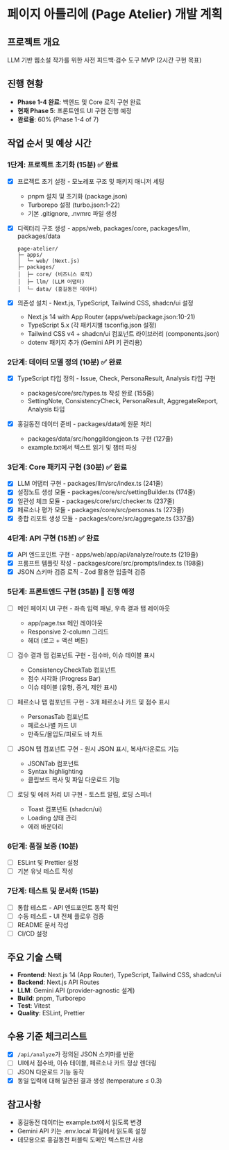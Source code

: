 # 페이지 아틀리에 (Page Atelier) 개발 계획

## 프로젝트 개요
LLM 기반 웹소설 작가를 위한 사전 피드백·검수 도구 MVP (2시간 구현 목표)

## 진행 현황
- **Phase 1-4 완료**: 백엔드 및 Core 로직 구현 완료
- **현재 Phase 5**: 프론트엔드 UI 구현 진행 예정
- **완료율**: 60% (Phase 1-4 of 7)

## 작업 순서 및 예상 시간

### 1단계: 프로젝트 초기화 (15분) ✅ 완료
- [x] 프로젝트 초기 설정 - 모노레포 구조 및 패키지 매니저 세팅
  - pnpm 설치 및 초기화 (package.json)
  - Turborepo 설정 (turbo.json:1-22)
  - 기본 .gitignore, .nvmrc 파일 생성
  
- [x] 디렉터리 구조 생성 - apps/web, packages/core, packages/llm, packages/data
  ```
  page-atelier/
  ├─ apps/
  │  └─ web/ (Next.js)
  ├─ packages/
  │  ├─ core/ (비즈니스 로직)
  │  ├─ llm/ (LLM 어댑터)
  │  └─ data/ (홍길동전 데이터)
  ```

- [x] 의존성 설치 - Next.js, TypeScript, Tailwind CSS, shadcn/ui 설정
  - Next.js 14 with App Router (apps/web/package.json:10-21)
  - TypeScript 5.x (각 패키지별 tsconfig.json 설정)
  - Tailwind CSS v4 + shadcn/ui 컴포넌트 라이브러리 (components.json)
  - dotenv 패키지 추가 (Gemini API 키 관리용)

### 2단계: 데이터 모델 정의 (10분) ✅ 완료
- [x] TypeScript 타입 정의 - Issue, Check, PersonaResult, Analysis 타입 구현
  - packages/core/src/types.ts 작성 완료 (155줄)
  - SettingNote, ConsistencyCheck, PersonaResult, AggregateReport, Analysis 타입

- [x] 홍길동전 데이터 준비 - packages/data에 원문 처리
  - packages/data/src/honggildongjeon.ts 구현 (127줄)
  - example.txt에서 텍스트 읽기 및 챕터 파싱

### 3단계: Core 패키지 구현 (30분) ✅ 완료
- [x] LLM 어댑터 구현 - packages/llm/src/index.ts (241줄)
- [x] 설정노트 생성 모듈 - packages/core/src/settingBuilder.ts (174줄)
- [x] 일관성 체크 모듈 - packages/core/src/checker.ts (237줄)
- [x] 페르소나 평가 모듈 - packages/core/src/personas.ts (273줄)
- [x] 종합 리포트 생성 모듈 - packages/core/src/aggregate.ts (337줄)

### 4단계: API 구현 (15분) ✅ 완료
- [x] API 엔드포인트 구현 - apps/web/app/api/analyze/route.ts (219줄)
- [x] 프롬프트 템플릿 작성 - packages/core/src/prompts/index.ts (198줄)
- [x] JSON 스키마 검증 로직 - Zod 활용한 입출력 검증

### 5단계: 프론트엔드 구현 (35분) 🔄 진행 예정
- [ ] 메인 페이지 UI 구현 - 좌측 입력 패널, 우측 결과 탭 레이아웃
  - app/page.tsx 메인 레이아웃
  - Responsive 2-column 그리드
  - 헤더 (로고 + 액션 버튼)

- [ ] 검수 결과 탭 컴포넌트 구현 - 점수바, 이슈 테이블 표시
  - ConsistencyCheckTab 컴포넌트
  - 점수 시각화 (Progress Bar)
  - 이슈 테이블 (유형, 증거, 제안 표시)

- [ ] 페르소나 탭 컴포넌트 구현 - 3개 페르소나 카드 및 점수 표시
  - PersonasTab 컴포넌트
  - 페르소나별 카드 UI
  - 만족도/몰입도/피로도 바 차트

- [ ] JSON 탭 컴포넌트 구현 - 원시 JSON 표시, 복사/다운로드 기능
  - JSONTab 컴포넌트
  - Syntax highlighting
  - 클립보드 복사 및 파일 다운로드 기능

- [ ] 로딩 및 에러 처리 UI 구현 - 토스트 알림, 로딩 스피너
  - Toast 컴포넌트 (shadcn/ui)
  - Loading 상태 관리
  - 에러 바운더리

### 6단계: 품질 보증 (10분)
- [ ] ESLint 및 Prettier 설정
- [ ] 기본 유닛 테스트 작성

### 7단계: 테스트 및 문서화 (15분)
- [ ] 통합 테스트 - API 엔드포인트 동작 확인
- [ ] 수동 테스트 - UI 전체 플로우 검증
- [ ] README 문서 작성
- [ ] CI/CD 설정

## 주요 기술 스택
- **Frontend**: Next.js 14 (App Router), TypeScript, Tailwind CSS, shadcn/ui
- **Backend**: Next.js API Routes
- **LLM**: Gemini API (provider-agnostic 설계)
- **Build**: pnpm, Turborepo
- **Test**: Vitest
- **Quality**: ESLint, Prettier

## 수용 기준 체크리스트
- [x] `/api/analyze`가 정의된 JSON 스키마를 반환
- [ ] UI에서 점수바, 이슈 테이블, 페르소나 카드 정상 렌더링
- [ ] JSON 다운로드 기능 동작
- [x] 동일 입력에 대해 일관된 결과 생성 (temperature ≤ 0.3)

## 참고사항
- 홍길동전 데이터는 example.txt에서 읽도록 변경
- Gemini API 키는 .env.local 파일에서 읽도록 설정
- 데모용으로 홍길동전 퍼블릭 도메인 텍스트만 사용